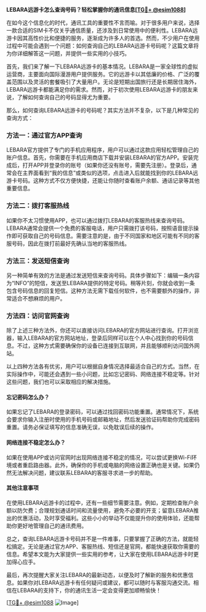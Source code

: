 **LEBARA远游卡怎么查询号码？轻松掌握你的通讯信息[[TG💪+ @esim1088](https://t.me/s/esim1088)]**

在如今这个信息化的时代，通讯工具的重要性不言而喻。对于很多用户来说，选择一款合适的SIM卡不仅关乎通信质量，还涉及到日常使用中的便利性。LEBARA远游卡因其高性价比和便捷的服务，逐渐成为许多人的首选。然而，不少用户在使用过程中可能会遇到一个问题：如何查询自己的LEBARA远游卡号码呢？这篇文章将为你详细解答这一问题，并提供一些实用的小技巧。

首先，我们来了解一下LEBARA远游卡的基本情况。LEBARA是一家全球性的虚拟运营商，主要面向国际漫游用户提供服务。它的远游卡以其低廉的价格、广泛的覆盖范围以及灵活的套餐吸引了大量用户。无论是短期出国旅行还是长期居住海外，LEBARA远游卡都能满足你的需求。然而，对于初次使用LEBARA远游卡的朋友来说，了解如何查询自己的号码显得尤为重要。

那么，如何查询LEBARA远游卡的号码呢？其实方法并不复杂，以下是几种常见的查询方式：

### 方法一：通过官方APP查询

LEBARA官方提供了专门的手机应用程序，用户可以通过这款应用轻松管理自己的账户信息。首先，你需要在手机应用商店下载并安装LEBARA的官方APP。安装完成后，打开APP并登录你的账号（如果你还没有账号，需要先注册）。登录后，通常会在主界面看到“我的信息”或类似的选项，点击进入后就能找到你的LEBARA远游卡号码。这种方式不仅方便快捷，还能让你随时查看账户余额、通话记录等其他重要信息。

### 方法二：拨打客服热线

如果你不太习惯使用APP，也可以通过拨打LEBARA的客服热线来查询号码。LEBARA通常会提供一个免费的客服电话，用户只需拨打该号码，按照语音提示操作即可获取自己的号码信息。需要注意的是，由于不同国家和地区可能有不同的客服号码，因此在拨打前最好先确认当地的客服热线。

### 方法三：发送短信查询

另一种简单有效的方法是通过发送短信来查询号码。具体步骤如下：编辑一条内容为“INFO”的短信，发送至LEBARA提供的特定号码。稍等片刻，你就会收到一条包含号码信息的回复短信。这种方法无需下载任何软件，也不需要额外的操作，非常适合不想麻烦的用户。

### 方法四：访问官网查询

除了上述三种方法外，你还可以直接访问LEBARA的官方网站进行查询。打开浏览器，输入LEBARA的官方网站地址，登录后同样可以在个人中心找到你的号码信息。不过，这种方式需要确保你的设备已连接到互联网，并且能够顺利访问国外网站。

以上四种方法各有优劣，用户可以根据自身情况选择最适合自己的方式。当然，在实际操作中，可能还会遇到一些小问题，比如忘记密码、网络连接不稳定等。针对这些问题，我们也可以采取相应的解决措施。

#### 忘记密码怎么办？

如果忘记了LEBARA的登录密码，可以通过找回密码功能重置。通常情况下，系统会要求你输入注册时使用的手机号码或邮箱地址，然后发送验证码帮助你完成密码重置。请务必保证填写的信息准确无误，以免耽误后续的操作。

#### 网络连接不稳定怎么办？

如果在使用APP或访问官网时出现网络连接不稳定的情况，可以尝试更换Wi-Fi环境或者重启路由器。此外，确保你的手机或电脑的网络设置正确也是关键。如果仍然无法解决问题，建议联系LEBARA的客服寻求进一步的帮助。

#### 其他注意事项

在使用LEBARA远游卡的过程中，还有一些细节需要注意。例如，定期检查账户余额以防欠费；合理规划通话时间和流量使用，避免不必要的开支；留意LEBARA推出的优惠活动，及时享受福利。这些小小的举动不仅能提升你的使用体验，还能帮助你更好地管理自己的通讯费用。

总之，查询LEBARA远游卡号码并不是一件难事，只要掌握了正确的方法，就能轻松搞定。无论是通过官方APP、客服热线、短信还是官网，都能快速获取你需要的信息。希望本文能为大家提供一些实用的参考，让大家在使用LEBARA远游卡时更加得心应手。

最后，再次提醒大家关注LEBARA的最新动态，以便及时了解新的服务和优惠信息。如果你对LEBARA远游卡有任何疑问或建议，都可以随时与客服沟通交流。相信在LEBARA的支持下，你的通讯生活一定会变得更加顺畅愉快！

[[TG💪+ @esim1088](https://t.me/s/esim1088) ![Image](https://i.postimg.cc/4NQfJmqS/Snipaste-2025-05-13-00-14-12.png)]